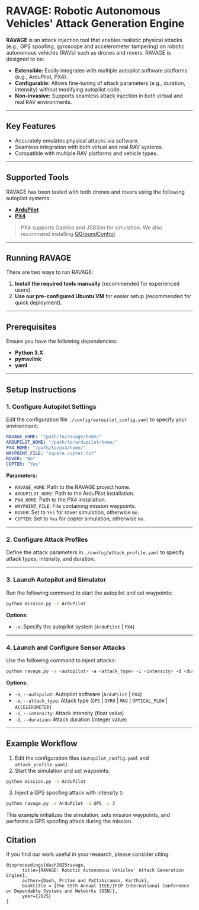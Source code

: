 # RAVAGE: Robotic Autonomous Vehicles' Attack Generation Engine

**RAVAGE** is an attack injection tool that enables realistic physical attacks (e.g., GPS spoofing, gyroscope and accelerometer tampering) on robotic autonomous vehicles (RAVs) such as drones and rovers. RAVAGE is designed to be:

- **Extensible:** Easily integrates with multiple autopilot software platforms (e.g., ArduPilot, PX4).
- **Configurable:** Allows fine-tuning of attack parameters (e.g., duration, intensity) without modifying autopilot code.
- **Non-invasive:** Supports seamless attack injection in both virtual and real RAV environments.

---

## Key Features
- Accurately emulates physical attacks via software.
- Seamless integration with both virtual and real RAV systems.
- Compatible with multiple RAV platforms and vehicle types.

---

## Supported Tools
RAVAGE has been tested with both drones and rovers using the following autopilot systems:

- [**ArduPilot**](https://ardupilot.org/dev/docs/building-setup-linux.html)  
- [**PX4**](https://docs.px4.io/main/en/dev_setup/dev_env.html)

> PX4 supports Gazebo and JSBSim for simulation. We also recommend installing [QGroundControl](https://docs.qgroundcontrol.com/master/en/qgc-user-guide/getting_started/download_and_install.html).

---

## Running RAVAGE
There are two ways to run RAVAGE:

1. **Install the required tools manually** (recommended for experienced users).
2. **Use our pre-configured Ubuntu VM** for easier setup (recommended for quick deployment).

---

## Prerequisites
Ensure you have the following dependencies:
- **Python 3.X**
- **pymavlink**
- **yaml**

---

## Setup Instructions

### 1. Configure Autopilot Settings
Edit the configuration file `./config/autopilot_config.yaml` to specify your environment:

```yaml
RAVAGE_HOME: "/path/to/ravage/home/"
ARDUPILOT_HOME: "/path/to/ardupilot/home/"
PX4_HOME: "/path/to/px4/home/"
WAYPOINT_FILE: "square_copter.txt"
ROVER: "No"
COPTER: "Yes"
```

**Parameters:**
- `RAVAGE_HOME`: Path to the RAVAGE project home.
- `ARDUPILOT_HOME`: Path to the ArduPilot installation.
- `PX4_HOME`: Path to the PX4 installation.
- `WAYPOINT_FILE`: File containing mission waypoints.
- `ROVER`: Set to `Yes` for rover simulation, otherwise `No`.
- `COPTER`: Set to `Yes` for copter simulation, otherwise `No`.
---

### 2. Configure Attack Profiles
Define the attack parameters in `./config/attack_profile.yaml` to specify attack types, intensity, and duration.

---

### 3. Launch Autopilot and Simulator
Run the following command to start the autopilot and set waypoints:

```bash
python mission.py -s ArduPilot
```

**Options:**
- `-s`: Specify the autopilot system (`ArduPilot` | `PX4`)

---

### 4. Launch and Configure Sensor Attacks
Use the following command to inject attacks:

```bash
python ravage.py -s <autopilot> -a <attack_type> -i <intensity> -d <duration>
```

**Options:**
- `-s`, `--autopilot`: Autopilot software (`ArduPilot` | `PX4`)
- `-a`, `--attack_type`: Attack type (`GPS` | `GYRO` | `MAG` | `OPTICAL_FLOW` | `ACCELEROMETER`)
- `-i`, `--intensity`: Attack intensity (float value)
- `-d`, `--duration`: Attack duration (integer value)

---

## Example Workflow
1. Edit the configuration files (`autopilot_config.yaml` and `attack_profile.yaml`).
2. Start the simulation and set waypoints:

```bash
python mission.py -s ArduPilot
```

3. Inject a GPS spoofing attack with intensity `3`:

```bash
python ravage.py -s ArduPilot -a GPS -i 3
```

This example initializes the simulation, sets mission waypoints, and performs a GPS spoofing attack during the mission.

## Citation
If you find our work useful in your research, please consider citing:

```
@inproceedings{dash2025ravage,
      title={RAVAGE: Robotic Autonomous Vehicles' Attack Generation Engine}, 
      author={Dash, Pritam and Pattabiraman, Karthik},
      booktitle = {The 55th Annual IEEE/IFIP International Conference on Dependable Systems and Networks (DSN)},
      year={2025}
}
```
